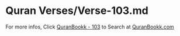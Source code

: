 # Quran Verses/Verse-103.md 

For more infos, Click [QuranBookk - 103](https://www.quranbookk.com/quran/search?q=103) to Search at [QuranBookk.com](http://quranbookk.com/)